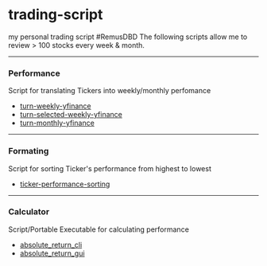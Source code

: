 # trading-script
my personal trading script #RemusDBD
The following scripts allow me to review > 100 stocks every week & month.
<hr>
<h3>Performance</h3>
Script for translating Tickers into weekly/monthly perfomance <Br>

- [turn-weekly-yfinance](https://github.com/RemusDBD/trading-script/blob/main/performance/turn-weekly-yfinance.py)
- [turn-selected-weekly-yfinance](https://github.com/RemusDBD/trading-script/blob/main/performance/turn-selected-weekly-yfinance.py)
- [turn-monthly-yfinance](https://github.com/RemusDBD/trading-script/blob/main/performance/turn-monthly-yfinance.py)

<hr>
<h3>Formating</h3>
Script for sorting Ticker's performance from highest to lowest <br>

- [ticker-performance-sorting](https://github.com/RemusDBD/trading-script/blob/main/formating/ticker-performance-sorting.py)
  
<hr>
<h3>Calculator</h3>
Script/Portable Executable for calculating performance <br>

- [absolute_return_cli](https://github.com/RemusDBD/trading-script/tree/main/calculator/absolute_return/cli)
- [absolute_return_gui](https://github.com/RemusDBD/trading-script/tree/main/calculator/absolute_return/gui_v2)
